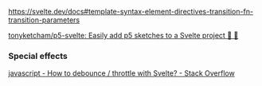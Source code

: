 
https://svelte.dev/docs#template-syntax-element-directives-transition-fn-transition-parameters



[tonyketcham/p5-svelte: Easily add p5 sketches to a Svelte project 🍛 🌱](https://github.com/tonyketcham/p5-svelte)

### Special effects

[javascript - How to debounce / throttle with Svelte? - Stack Overflow](https://stackoverflow.com/questions/46104897/how-to-debounce-throttle-with-svelte)
